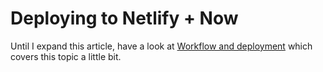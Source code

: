 # Deploying to Netlify + Now

Until I expand this article, have a look at [Workflow and deployment](./06-workflow-and-deployment.md) which covers this topic a little bit.
